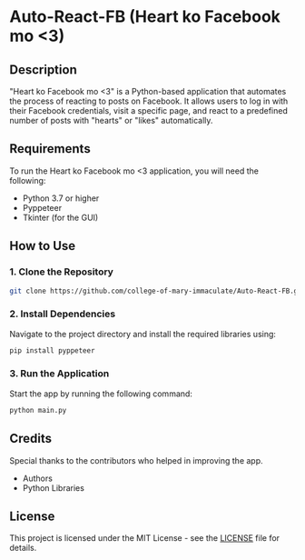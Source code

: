 # Auto-React-FB (Heart ko Facebook mo <3)

## Description
"Heart ko Facebook mo <3" is a Python-based application that automates the process of reacting to posts on Facebook. It allows users to log in with their Facebook credentials, visit a specific page, and react to a predefined number of posts with "hearts" or "likes" automatically.

## Requirements
To run the Heart ko Facebook mo <3 application, you will need the following:
- Python 3.7 or higher
- Pyppeteer
- Tkinter (for the GUI)

## How to Use

### 1. Clone the Repository
```bash
git clone https://github.com/college-of-mary-immaculate/Auto-React-FB.git
```

### 2. Install Dependencies
Navigate to the project directory and install the required libraries using:
```bash
pip install pyppeteer
```

### 3. Run the Application
Start the app by running the following command:
```bash
python main.py
```

## Credits
Special thanks to the contributors who helped in improving the app.
- Authors
- Python Libraries

## License
This project is licensed under the MIT License - see the [LICENSE](LICENSE) file for details.
